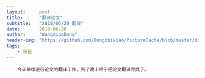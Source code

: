 ```yaml
---
layout:     post
title:      "翻译论文"
subtitle:   "2018/06/20 翻译"
date:       2018-06-20
author:     "WangXiaoDong"
header-img: "https://github.com/Dongzhixiao/PictureCache/blob/master/diaryPic/20180620.jpg?raw=true"
tags:
    - 日记
---
```



```
    今天继续进行论文的翻译工作，到了晚上终于把论文翻译完成了。
```




